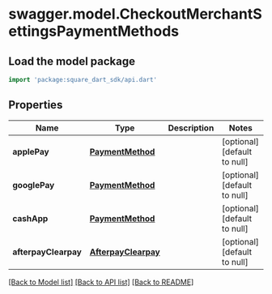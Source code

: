 # swagger.model.CheckoutMerchantSettingsPaymentMethods

## Load the model package
```dart
import 'package:square_dart_sdk/api.dart'
```

## Properties
Name | Type | Description | Notes
------------ | ------------- | ------------- | -------------
**applePay** | [**PaymentMethod**](PaymentMethod.md) |  | [optional] [default to null]
**googlePay** | [**PaymentMethod**](PaymentMethod.md) |  | [optional] [default to null]
**cashApp** | [**PaymentMethod**](PaymentMethod.md) |  | [optional] [default to null]
**afterpayClearpay** | [**AfterpayClearpay**](AfterpayClearpay.md) |  | [optional] [default to null]

[[Back to Model list]](../README.md#documentation-for-models) [[Back to API list]](../README.md#documentation-for-api-endpoints) [[Back to README]](../README.md)

